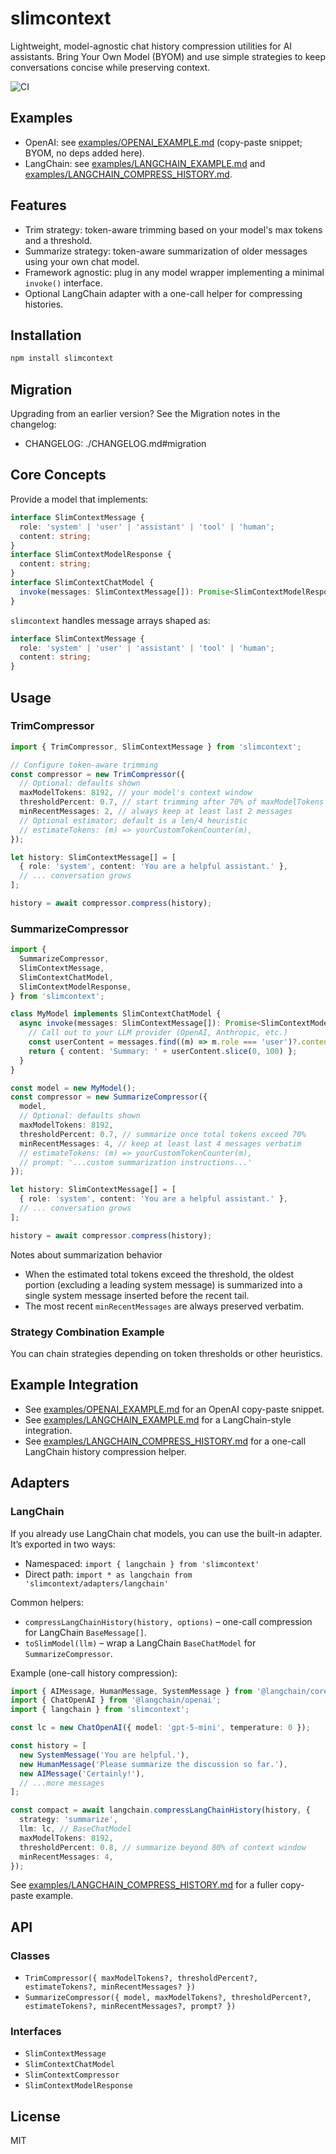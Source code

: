 # slimcontext

Lightweight, model-agnostic chat history compression utilities for AI assistants. Bring Your Own Model (BYOM) and use simple strategies to keep conversations concise while preserving context.

![CI](https://github.com/agentailor/slimcontext/actions/workflows/ci.yml/badge.svg)


## Examples

- OpenAI: see [examples/OPENAI_EXAMPLE.md](https://github.com/agentailor/slimcontext/blob/main/examples/OPENAI_EXAMPLE.md) (copy-paste snippet; BYOM, no deps added here).
- LangChain: see [examples/LANGCHAIN_EXAMPLE.md](https://github.com/agentailor/slimcontext/blob/main/examples/LANGCHAIN_EXAMPLE.md) and [examples/LANGCHAIN_COMPRESS_HISTORY.md](https://github.com/agentailor/slimcontext/blob/main/examples/LANGCHAIN_COMPRESS_HISTORY.md).

## Features

- Trim strategy: token-aware trimming based on your model's max tokens and a threshold.
- Summarize strategy: token-aware summarization of older messages using your own chat model.
- Framework agnostic: plug in any model wrapper implementing a minimal `invoke()` interface.
- Optional LangChain adapter with a one-call helper for compressing histories.

## Installation

```bash
npm install slimcontext
```

## Migration

Upgrading from an earlier version? See the Migration notes in the changelog:

- CHANGELOG: ./CHANGELOG.md#migration

## Core Concepts

Provide a model that implements:

```ts
interface SlimContextMessage {
  role: 'system' | 'user' | 'assistant' | 'tool' | 'human';
  content: string;
}
interface SlimContextModelResponse {
  content: string;
}
interface SlimContextChatModel {
  invoke(messages: SlimContextMessage[]): Promise<SlimContextModelResponse>;
}
```

`slimcontext` handles message arrays shaped as:

```ts
interface SlimContextMessage {
  role: 'system' | 'user' | 'assistant' | 'tool' | 'human';
  content: string;
}
```

## Usage

### TrimCompressor

```ts
import { TrimCompressor, SlimContextMessage } from 'slimcontext';

// Configure token-aware trimming
const compressor = new TrimCompressor({
  // Optional: defaults shown
  maxModelTokens: 8192, // your model's context window
  thresholdPercent: 0.7, // start trimming after 70% of maxModelTokens
  minRecentMessages: 2, // always keep at least last 2 messages
  // Optional estimator; default is a len/4 heuristic
  // estimateTokens: (m) => yourCustomTokenCounter(m),
});

let history: SlimContextMessage[] = [
  { role: 'system', content: 'You are a helpful assistant.' },
  // ... conversation grows
];

history = await compressor.compress(history);
```

### SummarizeCompressor

```ts
import {
  SummarizeCompressor,
  SlimContextMessage,
  SlimContextChatModel,
  SlimContextModelResponse,
} from 'slimcontext';

class MyModel implements SlimContextChatModel {
  async invoke(messages: SlimContextMessage[]): Promise<SlimContextModelResponse> {
    // Call out to your LLM provider (OpenAI, Anthropic, etc.)
    const userContent = messages.find((m) => m.role === 'user')?.content || '';
    return { content: 'Summary: ' + userContent.slice(0, 100) };
  }
}

const model = new MyModel();
const compressor = new SummarizeCompressor({
  model,
  // Optional: defaults shown
  maxModelTokens: 8192,
  thresholdPercent: 0.7, // summarize once total tokens exceed 70%
  minRecentMessages: 4, // keep at least last 4 messages verbatim
  // estimateTokens: (m) => yourCustomTokenCounter(m),
  // prompt: '...custom summarization instructions...'
});

let history: SlimContextMessage[] = [
  { role: 'system', content: 'You are a helpful assistant.' },
  // ... conversation grows
];

history = await compressor.compress(history);
```

Notes about summarization behavior

- When the estimated total tokens exceed the threshold, the oldest portion (excluding a leading system message) is summarized into a single system message inserted before the recent tail.
- The most recent `minRecentMessages` are always preserved verbatim.

### Strategy Combination Example

You can chain strategies depending on token thresholds or other heuristics.


## Example Integration

- See [examples/OPENAI_EXAMPLE.md](https://github.com/agentailor/slimcontext/blob/main/examples/OPENAI_EXAMPLE.md) for an OpenAI copy-paste snippet.
- See [examples/LANGCHAIN_EXAMPLE.md](https://github.com/agentailor/slimcontext/blob/main/examples/LANGCHAIN_EXAMPLE.md) for a LangChain-style integration.
- See [examples/LANGCHAIN_COMPRESS_HISTORY.md](https://github.com/agentailor/slimcontext/blob/main/examples/LANGCHAIN_COMPRESS_HISTORY.md) for a one-call LangChain history compression helper.

## Adapters

### LangChain

If you already use LangChain chat models, you can use the built-in adapter. It’s exported in two ways:

- Namespaced: `import { langchain } from 'slimcontext'`
- Direct path: `import * as langchain from 'slimcontext/adapters/langchain'`

Common helpers:

- `compressLangChainHistory(history, options)` – one-call compression for LangChain `BaseMessage[]`.
- `toSlimModel(llm)` – wrap a LangChain `BaseChatModel` for `SummarizeCompressor`.

Example (one-call history compression):

```ts
import { AIMessage, HumanMessage, SystemMessage } from '@langchain/core/messages';
import { ChatOpenAI } from '@langchain/openai';
import { langchain } from 'slimcontext';

const lc = new ChatOpenAI({ model: 'gpt-5-mini', temperature: 0 });

const history = [
  new SystemMessage('You are helpful.'),
  new HumanMessage('Please summarize the discussion so far.'),
  new AIMessage('Certainly!'),
  // ...more messages
];

const compact = await langchain.compressLangChainHistory(history, {
  strategy: 'summarize',
  llm: lc, // BaseChatModel
  maxModelTokens: 8192,
  thresholdPercent: 0.8, // summarize beyond 80% of context window
  minRecentMessages: 4,
});
```

See [examples/LANGCHAIN_COMPRESS_HISTORY.md](https://github.com/agentailor/slimcontext/blob/main/examples/LANGCHAIN_COMPRESS_HISTORY.md) for a fuller copy-paste example.

## API

### Classes

- `TrimCompressor({ maxModelTokens?, thresholdPercent?, estimateTokens?, minRecentMessages? })`
- `SummarizeCompressor({ model, maxModelTokens?, thresholdPercent?, estimateTokens?, minRecentMessages?, prompt? })`

### Interfaces

- `SlimContextMessage`
- `SlimContextChatModel`
- `SlimContextCompressor`
- `SlimContextModelResponse`

## License

MIT
